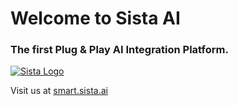 # Welcome to Sista AI

### The first Plug & Play AI Integration Platform.

[![Sista Logo](https://github.com/sista-ai/ai-assistant-react/blob/main/assets/sista-banner-one.png)](https://smart.sista.ai/?utm_source=github_org&utm_medium=main_banner&utm_campaign=root_page)

Visit us at [smart.sista.ai](https://smart.sista.ai/?utm_source=github_org&utm_medium=visit_us_link&utm_campaign=root_page)
